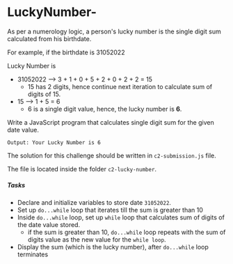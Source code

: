 # LuckyNumber-
As per a numerology logic, a person's lucky number is the single digit sum calculated from his birthdate.

For example, if the birthdate is 31052022

Lucky Number is 
- 31052022 --> 3 + 1 + 0 + 5 + 2 + 0 + 2 + 2 = 15 
   - 15 has 2 digits, hence continue next iteration to calculate sum of digits of 15.
- 15 --> 1 + 5 = 6
   - 6 is a single digit value, hence, the lucky number is **6**.

Write a JavaScript program that calculates single digit sum for the given date value.

```
Output: Your Lucky Number is 6
```

The solution for this challenge should be written in `c2-submission.js` file.

The file is located inside the folder `c2-lucky-number`.

##### Tasks

- Declare and initialize variables to store date `31052022`.
- Set up `do...while` loop that iterates till the sum is greater than 10
- Inside `do...while` loop, set up `while` loop that calculates sum of digits of the date value stored.
   - if the sum is greater than 10, `do...while` loop repeats with the sum of digits value as the new value for the `while loop`.
- Display the sum (which is the lucky number), after `do...while` loop terminates
